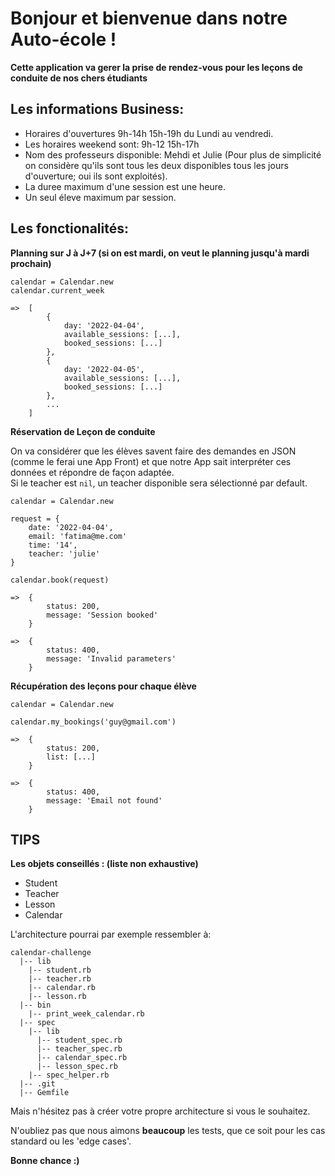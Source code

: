 # Bonjour et bienvenue dans notre Auto-école !

**Cette application va gerer la prise de rendez-vous pour les leçons de conduite de nos chers étudiants**


## Les informations Business:
- Horaires d'ouvertures 9h-14h 15h-19h du Lundi au vendredi.
- Les horaires weekend sont: 9h-12 15h-17h 
- Nom des professeurs disponible: Mehdi et Julie (Pour plus de simplicité on considère qu'ils sont tous les deux disponibles tous les jours d'ouverture; oui ils sont exploités).
- La duree maximum d'une session est une heure.
- Un seul éleve maximum par session.


## Les fonctionalités:

**Planning sur J à J+7 (si on est mardi, on veut le planning jusqu'à mardi prochain)**

```
calendar = Calendar.new
calendar.current_week

=>	[
		{
			day: '2022-04-04',
			available_sessions: [...],
			booked_sessions: [...]
		},
		{
			day: '2022-04-05',
			available_sessions: [...],
			booked_sessions: [...]
		},
		...
	]
```

**Réservation de Leçon de conduite**  

On va considérer que les élèves savent faire des demandes en JSON (comme le ferai une App Front) et que notre App sait interpréter ces données et répondre de façon adaptée.  
Si le teacher est `nil`, un teacher disponible sera sélectionné par default.  


```
calendar = Calendar.new

request = {
	date: '2022-04-04',
	email: 'fatima@me.com'
	time: '14',
	teacher: 'julie'
}

calendar.book(request)

=> 	{
		status: 200,
		message: 'Session booked'
	}

=> 	{
		status: 400,
		message: 'Invalid parameters'
	}
```

**Récupération des leçons pour chaque élève**

```
calendar = Calendar.new

calendar.my_bookings('guy@gmail.com')

=> 	{
		status: 200,
		list: [...]
	}

=> 	{
		status: 400,
		message: 'Email not found'
	}
```

## TIPS

**Les objets conseillés : (liste non exhaustive)**

- Student
- Teacher
- Lesson
- Calendar

L'architecture pourrai par exemple ressembler à:  

```
calendar-challenge  
  |-- lib  
    |-- student.rb  
    |-- teacher.rb  
    |-- calendar.rb
    |-- lesson.rb  
  |-- bin  
    |-- print_week_calendar.rb  
  |-- spec  
    |-- lib
      |-- student_spec.rb  
      |-- teacher_spec.rb  
      |-- calendar_spec.rb
      |-- lesson_spec.rb  
    |-- spec_helper.rb  
  |-- .git  
  |-- Gemfile
```

Mais n'hésitez pas à créer votre propre architecture si vous le souhaitez.  

N'oubliez pas que nous aimons **beaucoup** les tests, que ce soit pour les cas standard ou les 'edge cases'.  

**Bonne chance :)**
